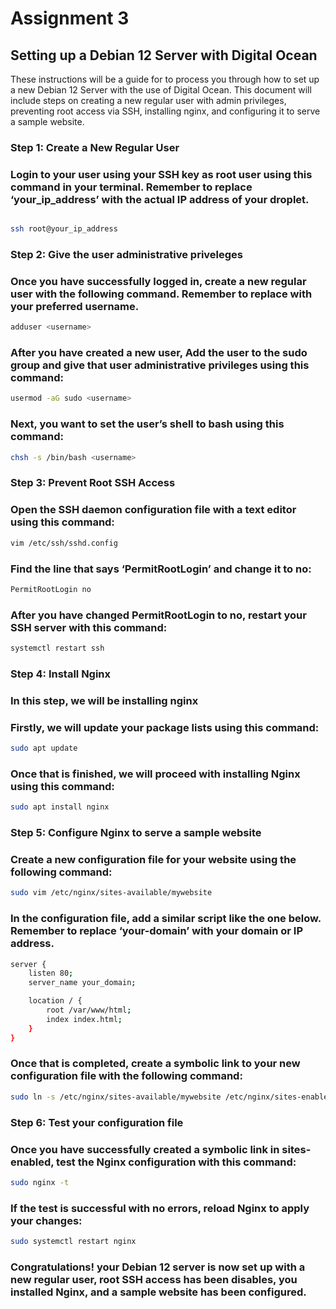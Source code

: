 # Assignment 3

## Setting up a Debian 12 Server with Digital Ocean

These instructions will be a guide for to process you through how to set up a new Debian 12 Server with the use of Digital Ocean. This document will include steps on creating a new regular user with admin privileges, preventing root access via SSH, installing nginx, and configuring it to serve a sample website. 

### Step 1: Create a New Regular User

### Login to your user using your SSH key as root user using this command in your terminal. Remember to replace ‘your_ip_address’ with the actual IP address of your droplet.

```bash

ssh root@your_ip_address
```

### Step 2: Give the user administrative priveleges

### Once you have successfully logged in, create a new regular user with the following command. Remember to replace <username> with your preferred username.

```bash
adduser <username>
```

### After you have created a new user, Add the user to the sudo group and give that user administrative privileges using this command:

```bash
usermod -aG sudo <username>
```

### Next, you want to set the user’s shell to bash using this command:

```bash
chsh -s /bin/bash <username>
```

### Step 3: Prevent Root SSH Access

### Open the SSH daemon configuration file with a text editor using this command:

```bash
vim /etc/ssh/sshd.config
```

### Find the line that says ‘PermitRootLogin’ and change it to **no:**

```bash
PermitRootLogin no
```

### After you have changed PermitRootLogin to no, restart your SSH server with this command:

```bash
systemctl restart ssh
```

### Step 4: Install Nginx

### In this step, we will be installing nginx

### Firstly, we will update your package lists using this command:

```bash
sudo apt update
```

### Once that is finished, we will proceed with installing Nginx using this command:

```bash
sudo apt install nginx
```

### Step 5: Configure Nginx to serve a sample website

### Create a new configuration file for your website using the following command:

```bash
sudo vim /etc/nginx/sites-available/mywebsite
```

### In the configuration file, add a similar script like the one below. Remember to replace ‘your-domain’ with your domain or IP address.

```bash
server {
    listen 80;
    server_name your_domain;

    location / {
        root /var/www/html;
        index index.html;
    }
}
```

### Once that is completed, create a symbolic link to your new configuration file with the following command:

```bash
sudo ln -s /etc/nginx/sites-available/mywebsite /etc/nginx/sites-enabled/
```

### Step 6: Test your configuration file

### Once you have successfully created a symbolic link in sites-enabled, test the Nginx configuration with this command:

```bash
sudo nginx -t
```

### If the test is successful with no errors, reload Nginx to apply your changes:

```bash
sudo systemctl restart nginx
```

### Congratulations! your Debian 12 server is now set up with a new regular user, root SSH access has been disables, you installed Nginx, and a sample website has been configured.